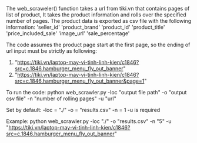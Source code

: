 The web_scraweler() function takes a url from tiki.vn that contains pages of list of product,
It takes the product information and rolls over the specified number of pages.
The product data is exported as csv file with the following information:
    'seller_id'
    'product_brand'
    'product_id'
    'product_title'
    'price_included_sale'
    'image_url'
    'sale_percentage'

The code assumes the product page start at the first page, so the ending of url input must be strictly as following:
1. "https://tiki.vn/laptop-may-vi-tinh-linh-kien/c1846?src=c.1846.hamburger_menu_fly_out_banner"
2. "https://tiki.vn/laptop-may-vi-tinh-linh-kien/c1846?src=c.1846.hamburger_menu_fly_out_banner&page=1"

To run the code: 
python  web_scrawler.py -loc "output file path" -o "output csv file" -n "number of rolling pages" -u "url"

Set by default:
-loc = "./"
-o = "results.csv"
-n = 1
-u is required 

Example:
python web_scrawler.py -loc "./" -o "results.csv" -n "5" -u "https://tiki.vn/laptop-may-vi-tinh-linh-kien/c1846?src=c.1846.hamburger_menu_fly_out_banner"




